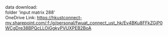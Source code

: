 data download:<br>
folder 'input matrix 288'<br>
OneDrive Link: <https://hkustconnect-my.sharepoint.com/:f:/g/personal/fwuat_connect_ust_hk/Ev4BKu8FFkZGjP0WCgDre38BPQcLLOiGgkyPVUXPEB2BoA>
